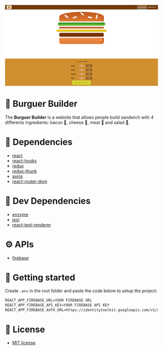 <img src=".github/burger-builder.jpg" alt="Burger Builder" />

# :hamburger: Burguer Builder
The **Burguer Builder** is a website that allows people build sandwich with 4 differents ingredients: bacon :bacon:, cheese :cheese:, meat :cut_of_meat: and salad :green_salad:.

# :hammer: Dependencies
- [react](https://reactjs.org/)
- [react-hooks](https://reactjs.org/)
- [redux](https://www.npmjs.com/package/redux)
- [redux-thunk](https://www.npmjs.com/package/redux-thunk)
- [axios](https://www.npmjs.com/package/axios)
- [react-router-dom](https://www.npmjs.com/package/react-router-dom)

# :link: Dev Dependencies
- [enzyme](https://www.npmjs.com/package/enzyme)
- [jest](https://www.npmjs.com/package/jest)
- [react-test-renderer](https://www.npmjs.com/package/react-test-renderer)

# :gear: APIs
- [firebase](https://firebase.google.com/)

# :checkered_flag: Getting started
Create `.env` in the root folder and paste the code below to setup the project:
```
REACT_APP_FIREBASE_URL=YOUR FIREBASE URL
REACT_APP_FIREBASE_API_KEY=YOUR FIREBASE API KEY
REACT_APP_FIREBASE_AUTH_URL=https://identitytoolkit.googleapis.com/v1/accounts:
```

# :memo: License
- [MIT license](https://opensource.org/licenses/MIT)